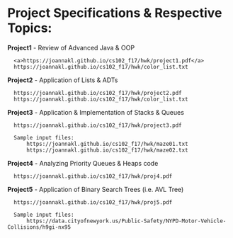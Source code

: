 # Project Specifications & Respective Topics:
  **Project1** - Review of Advanced Java & OOP
  
      <a>https://joannakl.github.io/cs102_f17/hwk/project1.pdf</a>
      https://joannakl.github.io/cs102_f17/hwk/color_list.txt
                 
  **Project2** - Application of Lists & ADTs
  
      https://joannakl.github.io/cs102_f17/hwk/project2.pdf
      https://joannakl.github.io/cs102_f17/hwk/color_list.txt
                 
  **Project3** - Application & Implementation of Stacks & Queues
  
      https://joannakl.github.io/cs102_f17/hwk/project3.pdf
  
      Sample input files: 
          https://joannakl.github.io/cs102_f17/hwk/maze01.txt
          https://joannakl.github.io/cs102_f17/hwk/maze02.txt
                     
  **Project4** - Analyzing Priority Queues & Heaps code
  
      https://joannakl.github.io/cs102_f17/hwk/proj4.pdf

  **Project5** - Application of Binary Search Trees (i.e. AVL Tree)
  
      https://joannakl.github.io/cs102_f17/hwk/proj5.pdf
  
      Sample input files:
          https://data.cityofnewyork.us/Public-Safety/NYPD-Motor-Vehicle-Collisions/h9gi-nx95
